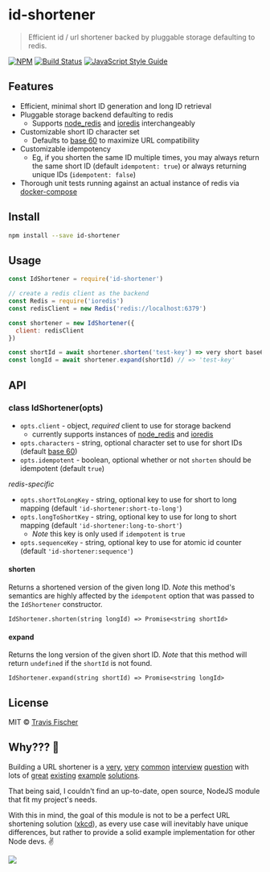 # id-shortener

> Efficient id / url shortener backed by pluggable storage defaulting to redis.

[![NPM](https://img.shields.io/npm/v/id-shortener.svg)](https://www.npmjs.com/package/id-shortener) [![Build Status](https://img.shields.io/circleci/project/github/transitive-bullshit/id-shortener.svg)](https://circleci.com/gh/transitive-bullshit/id-shortener) [![JavaScript Style Guide](https://img.shields.io/badge/code_style-standard-brightgreen.svg)](https://standardjs.com)

## Features

- Efficient, minimal short ID generation and long ID retrieval
- Pluggable storage backend defaulting to redis
  - Supports [node_redis](https://github.com/NodeRedis/node_redis) and [ioredis](https://github.com/luin/ioredis) interchangeably
- Customizable short ID character set
  - Defaults to [base 60](http://ttk.me/w/NewBase60) to maximize URL compatibility
- Customizable idempotency
  - Eg, if you shorten the same ID multiple times, you may always return the same short ID (default `idempotent: true`) or always returning unique IDs (`idempotent: false`)
- Thorough unit tests running against an actual instance of redis via [docker-compose](https://docs.docker.com/compose/)

## Install

```bash
npm install --save id-shortener
```

## Usage

```js
const IdShortener = require('id-shortener')

// create a redis client as the backend
const Redis = require('ioredis')
const redisClient = new Redis('redis://localhost:6379')

const shortener = new IdShortener({
  client: redisClient
})

const shortId = await shortener.shorten('test-key') => very short base60 string
const longId = await shortener.expand(shortId) // => 'test-key'
```

## API

### class IdShortener(opts)

- `opts.client` - object, *required* client to use for storage backend
  - currently supports instances of [node_redis](https://github.com/NodeRedis/node_redis) and [ioredis](https://github.com/luin/ioredis)
- `opts.characters` - string, optional character set to use for short IDs (default [base 60](http://ttk.me/w/NewBase60))
- `opts.idempotent` - boolean, optional whether or not `shorten` should be idempotent (default `true`)

_redis-specific_
- `opts.shortToLongKey` - string, optional key to use for short to long mapping (default `'id-shortener:short-to-long'`)
- `opts.longToShortKey` - string, optional key to use for long to short mapping (default `'id-shortener:long-to-short'`)
  - _Note_ this key is only used if `idempotent` is `true`
- `opts.sequenceKey` - string, optional key to use for atomic id counter (default `'id-shortener:sequence'`)

#### shorten

Returns a shortened version of the given long ID. _Note_ this method's semantics are highly affected by the `idempotent` option that was passed to the `IdShortener` constructor.

`IdShortener.shorten(string longId) => Promise<string shortId>`

#### expand

Returns the long version of the given short ID. _Note_ that this method will return `undefined` if the `shortId` is not found.

`IdShortener.expand(string shortId) => Promise<string longId>`

## License

MIT © [Travis Fischer](https://github.com/transitive-bullshit)

## Why??? 💩

Building a URL shortener is a [very](https://stackoverflow.com/questions/742013/how-to-code-a-url-shortener), [very](http://n00tc0d3r.blogspot.com) [common](https://www.hiredintech.com/classrooms/system-design/lesson/55) [interview](https://www.interviewbit.com/problems/tiny-url/) [question](https://www.educative.io/collection/page/5668639101419520/5649050225344512/5668600916475904) with lots of [great](https://github.com/Hedronium/url-shorty) [existing](https://gist.github.com/bhelx/778542) [example](https://github.com/delight-im/ShortURL) [solutions](https://gist.github.com/epeli/1158171).

That being said, I couldn't find an up-to-date, open source, NodeJS module that fit my project's needs.

With this in mind, the goal of this module is not to be a perfect URL shortening solution ([xkcd](https://xkcd.com/927/)), as every use case will inevitably have unique differences, but rather to provide a solid example implementation for other Node devs. ✌️

![](http://i.giphy.com/3o6Zt4rDm1bx6iLHYA.gif)
